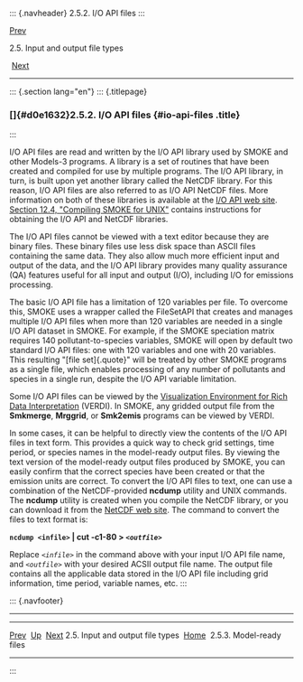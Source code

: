 ::: {.navheader}
2.5.2. I/O API files
:::

[Prev](ch02s05.html) 

2.5. Input and output file types

 [Next](ch02s05s03.html)

------------------------------------------------------------------------

::: {.section lang="en"}
::: {.titlepage}
<div>

<div>

### []{#d0e1632}2.5.2. I/O API files {#io-api-files .title}

</div>

</div>
:::

I/O API files are read and written by the I/O API library used by SMOKE
and other Models-3 programs. A library is a set of routines that have
been created and compiled for use by multiple programs. The I/O API
library, in turn, is built upon yet another library called the NetCDF
library. For this reason, I/O API files are also referred to as I/O API
NetCDF files. More information on both of these libraries is available
at the [I/O API web site](http://www.baronams.com/products/ioapi/).
[Section 12.4, "Compiling SMOKE for
UNIX"](ch12s04.html "12.4. Compiling SMOKE for UNIX") contains
instructions for obtaining the I/O API and NetCDF libraries.

The I/O API files cannot be viewed with a text editor because they are
binary files. These binary files use less disk space than ASCII files
containing the same data. They also allow much more efficient input and
output of the data, and the I/O API library provides many quality
assurance (QA) features useful for all input and output (I/O), including
I/O for emissions processing.

The basic I/O API file has a limitation of 120 variables per file. To
overcome this, SMOKE uses a wrapper called the FileSetAPI that creates
and manages multiple I/O API files when more than 120 variables are
needed in a single I/O API dataset in SMOKE. For example, if the SMOKE
speciation matrix requires 140 pollutant-to-species variables, SMOKE
will open by default two standard I/O API files: one with 120 variables
and one with 20 variables. This resulting "[file set]{.quote}" will be
treated by other SMOKE programs as a single file, which enables
processing of any number of pollutants and species in a single run,
despite the I/O API variable limitation.

Some I/O API files can be viewed by the [Visualization Environment for
Rich Data Interpretation](http://www.verdi-tool.org) (VERDI). In SMOKE,
any gridded output file from the **Smkmerge**, **Mrggrid**, or
**Smk2emis** programs can be viewed by VERDI.

In some cases, it can be helpful to directly view the contents of the
I/O API files in text form. This provides a quick way to check grid
settings, time period, or species names in the model-ready output files.
By viewing the text version of the model-ready output files produced by
SMOKE, you can easily confirm that the correct species have been created
or that the emission units are correct. To convert the I/O API files to
text, one can use a combination of the NetCDF-provided **ncdump**
utility and UNIX commands. The **ncdump** utility is created when you
compile the NetCDF library, or you can download it from the [NetCDF web
site](http://www.unidata.ucar.edu/packages/netcdf/). The command to
convert the files to text format is:

**`ncdump <infile>` \| **cut -c1-80** \> *`<outfile>`***

Replace *`<infile>`* in the command above with your input I/O API file
name, and *`<outfile>`* with your desired ACSII output file name. The
output file contains all the applicable data stored in the I/O API file
including grid information, time period, variable names, etc.
:::

::: {.navfooter}

------------------------------------------------------------------------

  ----------------------------------- -------------------- ---------------------------
  [Prev](ch02s05.html)                 [Up](ch02s05.html)      [Next](ch02s05s03.html)
  2.5. Input and output file types     [Home](index.html)     2.5.3. Model-ready files
  ----------------------------------- -------------------- ---------------------------
:::

